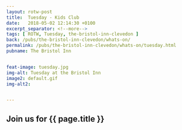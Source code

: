 ```yaml
---
layout: rotw-post
title:  Tuesday - Kids Club
date:   2018-05-02 12:14:30 +0100
excerpt_separator: <!--more-->
tags: [ ROTW, Tuesday, the-bristol-inn-clevedon ]
back: /pubs/the-bristol-inn-clevedon/whats-on/
permalink: /pubs/the-bristol-inn-clevedon/whats-on/tuesday.html
pubname: The Bristol Inn


feat-image: tuesday.jpg
img-alt: Tuesday at the Bristol Inn
image2: default.gif
img-alt2:


---
```


<h2>Join us for {{ page.title }}</h2>